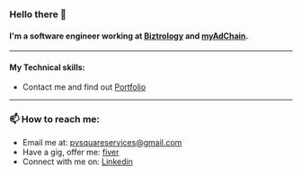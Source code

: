 ### Hello there 👋
#### I'm a software engineer working at [Biztrology](https://biz.lokobee.com/) and [myAdChain](https://www.myadchain.com/). 
---
#### **My Technical skills:**
- Contact me and find out [Portfolio](https://parthvanarase.super.site/)
----
### 📫 How to reach me: 
* Email me at: pvsquareservices@gmail.com 
* Have a gig, offer me: [fiver](https://www.fiverr.com/parth_v)
* Connect with me on: [Linkedin](https://www.linkedin.com/in/parth-v-a58ba6213/)



<!--
**Parthvsquare/Parthvsquare** is a ✨ _special_ ✨ repository because its `README.md` (this file) appears on your GitHub profile.

Here are some ideas to get you started:

- 🔭 I’m currently working on ...
- 🌱 I’m currently learning ...
- 👯 I’m looking to collaborate on ...
- 🤔 I’m looking for help with ...
- 💬 Ask me about ...
- 📫 How to reach me: ...
- 😄 Pronouns: ...
- ⚡ Fun fact: ...
-->
